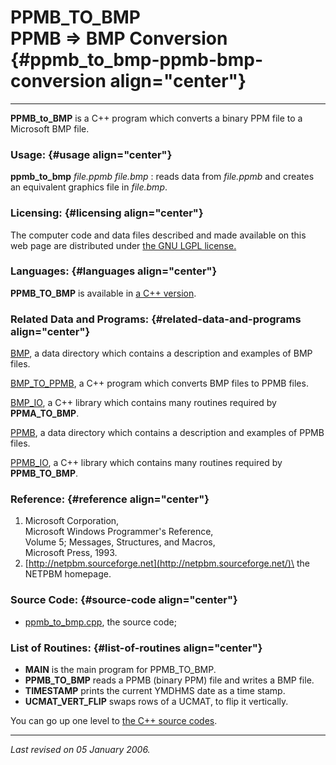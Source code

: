 PPMB\_TO\_BMP\
PPMB =&gt; BMP Conversion {#ppmb_to_bmp-ppmb-bmp-conversion align="center"}
=========================

------------------------------------------------------------------------

**PPMB\_to\_BMP** is a C++ program which converts a binary PPM file to a
Microsoft BMP file.

### Usage: {#usage align="center"}

 **ppmb\_to\_bmp** *file.ppmb* *file.bmp* 
:   reads data from *file.ppmb* and creates an equivalent graphics file
    in *file.bmp*.

### Licensing: {#licensing align="center"}

The computer code and data files described and made available on this
web page are distributed under [the GNU LGPL
license.](../../txt/gnu_lgpl.txt)

### Languages: {#languages align="center"}

**PPMB\_TO\_BMP** is available in [a C++
version](../../cpp_src/ppmb_to_bmp/ppmb_to_bmp.html).

### Related Data and Programs: {#related-data-and-programs align="center"}

[BMP](../../data/bmp/bmp.html), a data directory which contains a
description and examples of BMP files.

[BMP\_TO\_PPMB](../../cpp_src/bmp_to_ppmb/bmp_to_ppmb.html), a C++
program which converts BMP files to PPMB files.

[BMP\_IO](../../cpp_src/bmp_io/bmp_io.html), a C++ library which
contains many routines required by **PPMA\_TO\_BMP**.

[PPMB](../../data/ppmb/ppmb.html), a data directory which contains a
description and examples of PPMB files.

[PPMB\_IO](../../cpp_src/ppmb_io/ppmb_io.html), a C++ library which
contains many routines required by **PPMB\_TO\_BMP**.

### Reference: {#reference align="center"}

1.  Microsoft Corporation,\
    Microsoft Windows Programmer's Reference,\
    Volume 5; Messages, Structures, and Macros,\
    Microsoft Press, 1993.
2.  [http://netpbm.sourceforge.net](http://netpbm.sourceforge.net/)\
    the NETPBM homepage.

### Source Code: {#source-code align="center"}

-   [ppmb\_to\_bmp.cpp](ppmb_to_bmp.cpp), the source code;

### List of Routines: {#list-of-routines align="center"}

-   **MAIN** is the main program for PPMB\_TO\_BMP.
-   **PPMB\_TO\_BMP** reads a PPMB (binary PPM) file and writes a BMP
    file.
-   **TIMESTAMP** prints the current YMDHMS date as a time stamp.
-   **UCMAT\_VERT\_FLIP** swaps rows of a UCMAT, to flip it vertically.

You can go up one level to [the C++ source codes](../cpp_src.html).

------------------------------------------------------------------------

*Last revised on 05 January 2006.*
